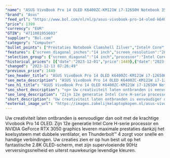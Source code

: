 ```yaml
---
"name": "ASUS VivoBook Pro 14 OLED K6400ZC-KM121W i7-12650H Notebook 35,6 cm (14\") 2.8K Intel® Core™ i7 16 GB LPDDR5-SDRAM 512 GB SSD NVIDIA GeForce RTX 3050 Wi-Fi 6E (802.11ax) Windows 11 Home Zilver"
"brand": "Asus"
"feed_url": "https://www.bol.com/nl/nl/p/asus-vivobook-pro-14-oled-k6400zc-km121w-i7-12650h-notebook-35-6-cm-2-8k-intel-core-i7-16-gb-lpddr5-sdram-512-gb-ssd-nvidia-geforce-rtx-3050-wi-fi-6e-windows-11-home-zilver/9300000128926596"
"price": 1399
"currency": "EUR"
"GTIN": "4711081955603"
"supplier": "Bol.com"
"category": "Computer"
"bullet_points": ["Prestaties Notebook Clamshell Zilver","Intel® Core™ i7 i7-12650H","35,6 cm (14\") 2.8K 2880 x 1800 Pixels OLED Glans 16:10","16 GB LPDDR5-SDRAM 2300 MHz","512 GB SSD","NVIDIA GeForce RTX 3050 4 GB Intel® UHD Graphics","Wi-Fi 6E (802.11ax) Bluetooth 5.0","Lithium-Ion (Li-Ion) 63 Wh 150 W","Windows 11 Home 64-bit"]
"features": {"screen_diagonal_inches":"14 inch","screen_resolution":"2880 x 1800 Pixels","processor_family":"Intel® Core™ i7","memory_size":"16 GB","memory_type":"DDR5-SDRAM","total_storage_space":"512 GB","graphics_card":"Intel Iris Xe Graphics","graphics_memory_size":"4 GB","operating_system":"Windows","battery_capacity":"63 Wh","width":"317,4 mm","depth":"228,5 mm","weight":"1,19 kg"}
"selection_group": {"screen_diagonal":"14 inch","processor":"Intel Core i7","changed_price_past_3_days":true,"product_family":"VivoBook"}
"historical_prices": [{"date":"2023-12-01","price":1449},{"date":"2023-12-13","price":1399}]
"changed": "2023-12-13 07:26:49"
"previous_price": 1449
"seo_header_title": "ASUS VivoBook Pro 14 OLED K6400ZC-KM121W i7-12650H Notebook 35,6 cm (14\") 2.8K Intel® Core™ i7 16 GB LPDDR5-SDRAM 512 GB SSD NVIDIA GeForce RTX 3050 Wi-Fi 6E (802.11ax) Windows 11 Home Zilver"
"seo_meta_description": "ASUS VivoBook Pro 14 OLED K6400ZC-KM121W i7-12650H Notebook 35,6 cm (14\") 2.8K Intel® Core™ i7 16 GB LPDDR5-SDRAM 512 GB SSD NVIDIA GeForce RTX 3050 Wi-Fi 6E (802.11ax) Windows 11 Home Zilver"
"seo_h1_title": "ASUS VivoBook Pro 14 OLED K6400ZC-KM121W i7-12650H Notebook 35,6 cm (14\") 2.8K Intel® Core™ i7 16 GB LPDDR5-SDRAM 512 GB SSD NVIDIA GeForce RTX 3050 Wi-Fi 6E (802.11ax) Windows 11 Home Zilver"
"seo_short_description": "<p> Uw creativiteit laten ontbranden is eenvoudiger dan ooit met de krachtige Vivobook Pro 14 OLED."
"seo_long_description": "Zijn 12e generatie Intel Core H-serie processor en NVIDIA GeForce RTX 3050 graphics leveren maximale prestaties dankzij het koelsysteem met dubbele ventilator, en Thunderbolt™ 4 zorgt voor snelle en handige verbindingen. Uw creaties zien er op hun best uit op het fantastische 2. 8K OLED-scherm, met zijn supervloeiende 90Hz verversingssnelheid en uiterst nauwkeurige levendige kleuren. </p>"
"short_description": "Uw creativiteit laten ontbranden is eenvoudiger dan ooit met de krachtige Vivobook Pro 14 OLED. Zijn 12e generatie Intel Core H-serie processor en NVIDIA GeForce RTX 3050 graphics leveren maximale prestaties dankzij het koelsysteem met dubbele ventilator, en Thunderbolt™ 4 zorgt voor snelle en handige verbindingen. Uw creaties zien er op hun best uit op het fantastische 2.8K OLED-scherm, met zijn supervloeiende 90Hz verversingssnelheid en uiterst nauwkeurige levendige kleuren."
"external_image_url": "https://images.zakelijkelaptopkopen.nl/asus-vivobook-pro-14-oled-k6400zc-km121w-i7-12650h-notebook-35-6-cm-2-8k-intel-core-i7-16-gb-lpddr5-sdram-512-gb-ssd-nvidia-geforce-rtx-3050-wi-fi-6e-windows-11-home-zilver.webp"
---
```


<p> Uw creativiteit laten ontbranden is eenvoudiger dan ooit met de krachtige Vivobook Pro 14 OLED. Zijn 12e generatie Intel Core H-serie processor en NVIDIA GeForce RTX 3050 graphics leveren maximale prestaties dankzij het koelsysteem met dubbele ventilator, en Thunderbolt™ 4 zorgt voor snelle en handige verbindingen. Uw creaties zien er op hun best uit op het fantastische 2.8K OLED-scherm, met zijn supervloeiende 90Hz verversingssnelheid en uiterst nauwkeurige levendige kleuren. </p>